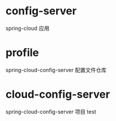 # config-server
spring-cloud 应用
# profile
spring-cloud-config-server 配置文件仓库
# cloud-config-server
spring-cloud-config-server 项目
test
